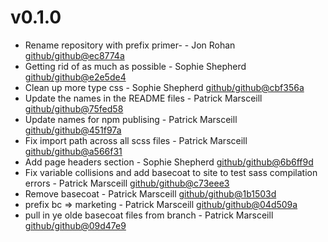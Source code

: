 # v0.1.0

 * Rename repository with prefix primer- - Jon Rohan [github/github@ec8774a](https://github.com/github/github/commit/ec8774a)
 * Getting rid of as much as possible - Sophie Shepherd [github/github@e2e5de4](https://github.com/github/github/commit/e2e5de4)
 * Clean up more type css - Sophie Shepherd [github/github@cbf356a](https://github.com/github/github/commit/cbf356a)
 * Update the names in the README files - Patrick Marsceill [github/github@75fed58](https://github.com/github/github/commit/75fed58)
 * Update names for npm publising - Patrick Marsceill [github/github@451f97a](https://github.com/github/github/commit/451f97a)
 * Fix import path across all scss files - Patrick Marsceill [github/github@a566f31](https://github.com/github/github/commit/a566f31)
 * Add page headers section - Sophie Shepherd [github/github@6b6ff9d](https://github.com/github/github/commit/6b6ff9d)
 * Fix variable collisions and add basecoat to site to test sass compilation errors - Patrick Marsceill [github/github@c73eee3](https://github.com/github/github/commit/c73eee3)
 * Remove basecoat - Patrick Marsceill [github/github@1b1503d](https://github.com/github/github/commit/1b1503d)
 * prefix bc => marketing - Patrick Marsceill [github/github@04d509a](https://github.com/github/github/commit/04d509a)
 * pull in ye olde basecoat files from  branch - Patrick Marsceill [github/github@09d47e9](https://github.com/github/github/commit/09d47e9)